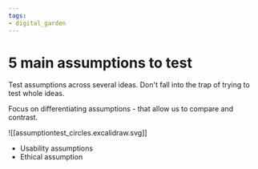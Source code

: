 ```yaml
---
tags: 
- digital_garden
---
```

# 5 main assumptions to test
Test assumptions across several ideas. Don't fall into the trap of trying to test whole ideas.

Focus on differentiating assumptions - that allow us to compare and contrast.

![[assumptiontest_circles.excalidraw.svg]]
 + Usability assumptions
+ Ethical assumption
